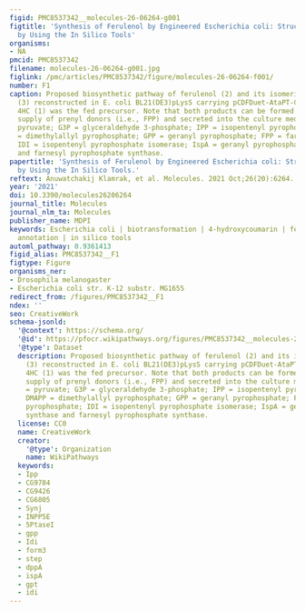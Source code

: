 ```yaml
---
figid: PMC8537342__molecules-26-06264-g001
figtitle: 'Synthesis of Ferulenol by Engineered Escherichia coli: Structural Elucidation
  by Using the In Silico Tools'
organisms:
- NA
pmcid: PMC8537342
filename: molecules-26-06264-g001.jpg
figlink: /pmc/articles/PMC8537342/figure/molecules-26-06264-f001/
number: F1
caption: Proposed biosynthetic pathway of ferulenol (2) and its isomeric structure
  (3) reconstructed in E. coli BL21(DE3)pLysS carrying pCDFDuet-AtaPT-CstDXS, where
  4HC (1) was the fed precursor. Note that both products can be formed without any
  supply of prenyl donors (i.e., FPP) and secreted into the culture medium. PYR =
  pyruvate; G3P = glyceraldehyde 3-phosphate; IPP = isopentenyl pyrophosphate; DMAPP
  = dimethylallyl pyrophosphate; GPP = geranyl pyrophosphate; FPP = farnesyl pyrophosphate;
  IDI = isopentenyl pyrophosphate isomerase; IspA = geranyl pyrophosphate synthase
  and farnesyl pyrophosphate synthase.
papertitle: 'Synthesis of Ferulenol by Engineered Escherichia coli: Structural Elucidation
  by Using the In Silico Tools.'
reftext: Anuwatchakij Klamrak, et al. Molecules. 2021 Oct;26(20):6264.
year: '2021'
doi: 10.3390/molecules26206264
journal_title: Molecules
journal_nlm_ta: Molecules
publisher_name: MDPI
keywords: Escherichia coli | biotransformation | 4-hydroxycoumarin | ferulenol | structural
  annotation | in silico tools
automl_pathway: 0.9361413
figid_alias: PMC8537342__F1
figtype: Figure
organisms_ner:
- Drosophila melanogaster
- Escherichia coli str. K-12 substr. MG1655
redirect_from: /figures/PMC8537342__F1
ndex: ''
seo: CreativeWork
schema-jsonld:
  '@context': https://schema.org/
  '@id': https://pfocr.wikipathways.org/figures/PMC8537342__molecules-26-06264-g001.html
  '@type': Dataset
  description: Proposed biosynthetic pathway of ferulenol (2) and its isomeric structure
    (3) reconstructed in E. coli BL21(DE3)pLysS carrying pCDFDuet-AtaPT-CstDXS, where
    4HC (1) was the fed precursor. Note that both products can be formed without any
    supply of prenyl donors (i.e., FPP) and secreted into the culture medium. PYR
    = pyruvate; G3P = glyceraldehyde 3-phosphate; IPP = isopentenyl pyrophosphate;
    DMAPP = dimethylallyl pyrophosphate; GPP = geranyl pyrophosphate; FPP = farnesyl
    pyrophosphate; IDI = isopentenyl pyrophosphate isomerase; IspA = geranyl pyrophosphate
    synthase and farnesyl pyrophosphate synthase.
  license: CC0
  name: CreativeWork
  creator:
    '@type': Organization
    name: WikiPathways
  keywords:
  - Ipp
  - CG9784
  - CG9426
  - CG6805
  - Synj
  - INPP5E
  - 5PtaseI
  - gpp
  - Idi
  - form3
  - step
  - dppA
  - ispA
  - gpt
  - idi
---
```

